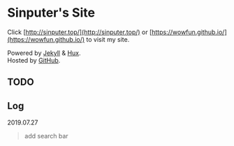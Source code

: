 # Sinputer's Site

Click [http://sinputer.top/](http://sinputer.top/) or [https://wowfun.github.io/](https://wowfun.github.io/) to visit my site.

Powered by [Jekyll](https://jekyllrb.com/) & [Hux](http://huangxuan.me/). \
Hosted by [GitHub](https://github.com/).

## TODO

## Log

2019.07.27
> add search bar